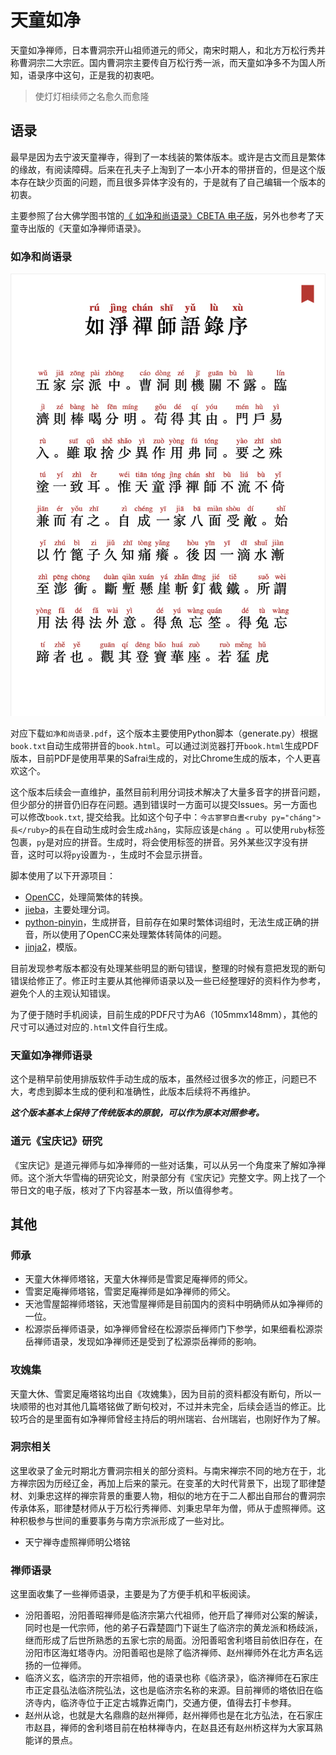 # 天童如净

天童如净禅师，日本曹洞宗开山祖师道元的师父，南宋时期人，和北方万松行秀并称曹洞宗二大宗匠。国内曹洞宗主要传自万松行秀一派，而天童如净多不为国人所知，语录序中这句，正是我的初衷吧。

>  使灯灯相续师之名愈久而愈隆

## 语录
最早是因为去宁波天童禅寺，得到了一本线装的繁体版本。或许是古文而且是繁体的缘故，有阅读障碍。后来在孔夫子上淘到了一本小开本的带拼音的，但是这个版本存在缺少页面的问题，而且很多异体字没有的，于是就有了自己编辑一个版本的初衷。

主要参照了台大佛学图书馆的[《 如净和尚语录》CBETA 电子版](http://buddhism.lib.ntu.edu.tw/BDLM/sutra/chi_pdf/sutra19/T48n2002A.pdf)，另外也参考了天童寺出版的《天童如净禅师语录》。

### 如净和尚语录
![](./如净和尚语录.png)

对应下载`如净和尚语录.pdf`，这个版本主要使用Python脚本（generate.py）根据`book.txt`自动生成带拼音的`book.html`。可以通过浏览器打开`book.html`生成PDF版本，目前PDF是使用苹果的Safrai生成的，对比Chrome生成的版本，个人更喜欢这个。

这个版本后续会一直维护，虽然目前利用分词技术解决了大量多音字的拼音问题，但少部分的拼音仍旧存在问题。遇到错误时一方面可以提交Issues。另一方面也可以修改`book.txt`, 提交给我。比如这个句子中：`今古寥寥白晝<ruby py="cháng">長</ruby>`的`長`在自动生成时会生成`zhǎng`，实际应该是`cháng `。可以使用`ruby`标签包裹，`py`是对应的拼音。生成时，将会使用标签的拼音。另外某些汉字没有拼音，这时可以将`py`设置为`-`，生成时不会显示拼音。

脚本使用了以下开源项目：

- [OpenCC](https://github.com/BYVoid/OpenCC)，处理简繁体的转换。
- [jieba](https://github.com/fxsjy/jieba)，主要处理分词。
- [python-pinyin](https://github.com/mozillazg/python-pinyin)，生成拼音，目前存在如果时繁体词组时，无法生成正确的拼音，所以使用了OpenCC来处理繁体转简体的问题。
- [jinja2](https://docs.jinkan.org/docs/jinja2/index.html)，模版。

目前发现参考版本都没有处理某些明显的断句错误，整理的时候有意把发现的断句错误给修正了。修正时主要从其他禅师语录以及一些已经整理好的资料作为参考，避免个人的主观认知错误。

为了便于随时手机阅读，目前生成的PDF尺寸为A6（105mmx148mm），其他的尺寸可以通过对应的`.html`文件自行生成。

### 天童如净禅师语录

这个是稍早前使用排版软件手动生成的版本，虽然经过很多次的修正，问题已不大，考虑到脚本生成的便利和准确性，此版本后续将不再维护。

***这个版本基本上保持了传统版本的原貌，可以作为原本对照参考。***

### 道元《宝庆记》研究
《宝庆记》是道元禅师与如净禅师的一些对话集，可以从另一个角度来了解如净禅师。这个浙大华雪梅的研究论文，附录部分有《宝庆记》完整文字。网上找了一个带日文的电子版，核对了下内容基本一致，所以值得参考。

## 其他

### 师承
- 天童大休禅师塔铭，天童大休禅师是雪窦足庵禅师的师父。
- 雪窦足庵禅师塔铭，雪窦足庵禅师是如净禅师的师父。
- 天池雪屋韶禅师塔铭，天池雪屋禅师是目前国内的资料中明确师从如净禅师的一位。
- 松源崇岳禅师语录，如净禅师曾经在松源崇岳禅师门下参学，如果细看松源崇岳禅师语录，发现如净禅师还是受到了松源崇岳禅师的影响。

### 攻媿集
天童大休、雪窦足庵塔铭均出自《攻媿集》，因为目前的资料都没有断句，所以一块顺带的也对其他几篇塔铭做了断句校对，不过并未完全，后续会适当的修正。比较巧合的是里面有如净禅师曾经主持后的明州瑞岩、台州瑞岩，也刚好作为了解。

### 洞宗相关
这里收录了金元时期北方曹洞宗相关的部分资料。与南宋禅宗不同的地方在于，北方禅宗因为历经辽金，再加上后来的蒙元。在变革的大时代背景下，出现了耶律楚材、刘秉忠这样的禅宗背景的重要人物，相似的地方在于二人都出自邢台的曹洞宗传承体系，耶律楚材师从于万松行秀禅师、刘秉忠早年为僧，师从于虚照禅师。这种积极参与世间的重要事务与南方宗派形成了一些对比。

- 天宁禅寺虚照禅师明公塔铭

### 禅师语录
这里面收集了一些禅师语录，主要是为了方便手机和平板阅读。
- 汾阳善昭，汾阳善昭禅师是临济宗第六代祖师，他开启了禅师对公案的解读，同时也是一代宗师，他的弟子石霖楚圆门下诞生了临济宗的黄龙派和杨歧派，继而形成了后世所熟悉的五家七宗的局面。汾阳善昭舍利塔目前依旧存在，在汾阳市区海虹塔寺内。汾阳善昭也是除了临济禅师、赵州禅师外在北方声名远扬的一位禅师。
- 临济义玄，临济宗的开宗祖师，他的语录也称《临济录》，临济禅师在石家庄市正定县弘法临济院弘法，这也是临济宗名称的来源。目前禅师的塔依旧在临济寺内，临济寺位于正定古城靠近南门，交通方便，值得去打卡参拜。
- 赵州从谂，也就是大名鼎鼎的赵州禅师，赵州禅师也是在北方弘法，在石家庄市赵县，禅师的舍利塔目前在柏林禅寺内，在赵县还有赵州桥这样为大家耳熟能详的景点。
